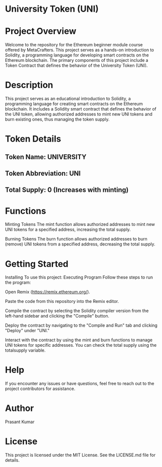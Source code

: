 
# University Token (UNI)
# Project Overview
Welcome to the repository for the Ethereum beginner module course offered by MetaCrafters. This project serves as a hands-on introduction to Solidity, a programming language for developing smart contracts on the Ethereum blockchain. The primary components of this project include a Token Contract that defines the behavior of the University Token (UNI).

# Description
This project serves as an educational introduction to Solidity, a programming language for creating smart contracts on the Ethereum blockchain. It includes a Solidity smart contract that defines the behavior of the UNI token, allowing authorized addresses to mint new UNI tokens and burn existing ones, thus managing the token supply.




 # Token Details
## Token Name: UNIVERSITY
## Token Abbreviation: UNI
## Total Supply: 0 (Increases with minting)
 # Functions
Minting Tokens
The mint function allows authorized addresses to mint new UNI tokens for a specified address, increasing the total supply.

Burning Tokens
The burn function allows authorized addresses to burn (remove) UNI tokens from a specified address, decreasing the total supply.


# Getting Started
Installing
To use this project:
Executing Program
Follow these steps to run the program:

Open Remix (https://remix.ethereum.org/).

Paste the code from this repository into the Remix editor.

Compile the contract by selecting the Solidity compiler version from the left-hand sidebar and clicking the "Compile" button.

Deploy the contract by navigating to the "Compile and Run" tab and clicking "Deploy" under "UNI."

Interact with the contract by using the mint and burn functions to manage UNI tokens for specific addresses. You can check the total supply using the totalsupply variable.

# Help
If you encounter any issues or have questions, feel free to reach out to the project contributors for assistance.

# Author
Prasant Kumar
# License
This project is licensed under the MIT License. See the LICENSE.md file for details.
